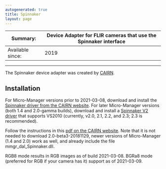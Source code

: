 ```yaml
---
autogenerated: true
title: Spinnaker
layout: page
---
```


| Summary:         | Device Adapter for FLIR cameras that use the Spinnaker interface |
|------------------|------------------------------------------------------------------|
| Available since: | 2019                                                             |

------------------------------------------------------------------------

The Spinnaker device adapter was created by
[CAIRN](https://www.cairn-research.co.uk).

## Installation

For Micro-Manager versions prior to 2021-03-08, download and install the
[Spinnaker driver from the CAIRN
website](https://www.cairn-research.co.uk/wp-content/uploads/2019/05/SpinnakerSDK_FULL_1.20.0.15_x64.exe).
For later Micro-Manager versions (both 1.4 and 2.0-gamma builds),
download and install a [Spinnaker V2
driver](https://meta.box.lenovo.com/v/link/view/a1995795ffba47dbbe45771477319cc3)
that supports VS2010 (currently, v2.0, 2.1, 2.2, and 2.3; 2.3 is
recommended).

Follow the instructions in this [pdf on the CAIRN
website](https://www.cairn-research.co.uk/wp-content/uploads/2019/05/media/READ-ME-INSTALLATION.pdf).
Note that it is not needed to download 2.0-beta3-20181129, newer
versions of Micro-Manager (1.4 and 2.0) work as well, and already
include the file mmgr\_dal\_Spinnaker.dll.

RGB8 mode results in RGB images as of build 2021-03-08. BGRa8 mode
(preferred for RGB if your camera has it) support as of 2021-03-09.

